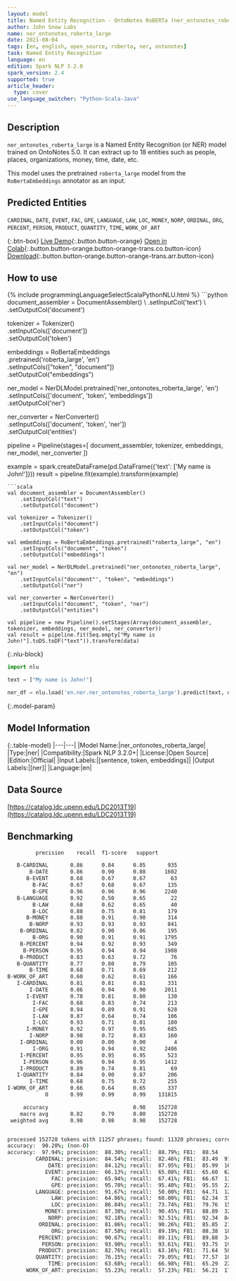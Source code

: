 ```yaml
---
layout: model
title: Named Entity Recognition - OntoNotes RoBERTa (ner_ontonotes_roberta_large) author: John Snow Labs
author: John Snow Labs
name: ner_ontonotes_roberta_large
date: 2021-08-04
tags: [en, english, open_source, roberta, ner, ontonotes]
task: Named Entity Recognition
language: en
edition: Spark NLP 3.2.0
spark_version: 2.4
supported: true
article_header:
  type: cover
use_language_switcher: "Python-Scala-Java"
---
```


## Description

`ner_ontonotes_roberta_large` is a Named Entity Recognition (or NER) model trained on OntoNotes 5.0. It can extract up to 18 entities such as people, places, organizations, money, time, date, etc.

This model uses the pretrained `roberta_large` model from the `RoBertaEmbeddings` annotator as an input.

## Predicted Entities

`CARDINAL`, `DATE`, `EVENT`, `FAC`, `GPE`, `LANGUAGE`, `LAW`, `LOC`, `MONEY`, `NORP`, `ORDINAL`, `ORG`, `PERCENT`, `PERSON`, `PRODUCT`, `QUANTITY`, `TIME`, `WORK_OF_ART`

{:.btn-box}
[Live Demo](https://demo.johnsnowlabs.com/public/NER_EN_18){:.button.button-orange}
[Open in Colab](https://colab.research.google.com/github/JohnSnowLabs/spark-nlp-workshop/blob/master/tutorials/streamlit_notebooks/NER_EN.ipynb){:.button.button-orange.button-orange-trans.co.button-icon}
[Download](https://s3.amazonaws.com/auxdata.johnsnowlabs.com/public/models/ner_ontonotes_roberta_large_en_3.2.0_2.4_1628078836777.zip){:.button.button-orange.button-orange-trans.arr.button-icon}

## How to use



<div class="tabs-box" markdown="1">
{% include programmingLanguageSelectScalaPythonNLU.html %}
```python
document_assembler = DocumentAssembler() \
    .setInputCol('text') \
    .setOutputCol('document')

tokenizer = Tokenizer() \
    .setInputCols(['document']) \
    .setOutputCol('token')

embeddings = RoBertaEmbeddings\
      .pretrained('roberta_large', 'en')\
      .setInputCols(["token", "document"])\
      .setOutputCol("embeddings")

ner_model = NerDLModel.pretrained('ner_ontonotes_roberta_large', 'en') \
    .setInputCols(['document', 'token', 'embeddings']) \
    .setOutputCol('ner')

ner_converter = NerConverter() \
    .setInputCols(['document', 'token', 'ner']) \
    .setOutputCol('entities')

pipeline = Pipeline(stages=[
    document_assembler, 
    tokenizer,
    embeddings,
    ner_model,
    ner_converter
])

example = spark.createDataFrame(pd.DataFrame({'text': ['My name is John!']}))
result = pipeline.fit(example).transform(example)
```
```scala
val document_assembler = DocumentAssembler() 
    .setInputCol("text") 
    .setOutputCol("document")

val tokenizer = Tokenizer() 
    .setInputCols("document") 
    .setOutputCol("token")

val embeddings = RoBertaEmbeddings.pretrained("roberta_large", "en")
    .setInputCols("document", "token") 
    .setOutputCol("embeddings")

val ner_model = NerDLModel.pretrained("ner_ontonotes_roberta_large", "en") 
    .setInputCols("document"', "token", "embeddings") 
    .setOutputCol("ner")

val ner_converter = NerConverter() 
    .setInputCols("document", "token", "ner") 
    .setOutputCol("entities")

val pipeline = new Pipeline().setStages(Array(document_assembler, tokenizer, embeddings, ner_model, ner_converter))
val result = pipeline.fit(Seq.empty["My name is John!"].toDS.toDF("text")).transform(data)
```

{:.nlu-block}
```python
import nlu

text = ["My name is John!"]

ner_df = nlu.load('en.ner.ner_ontonotes_roberta_large').predict(text, output_level='token')
```
</div>

{:.model-param}
## Model Information

{:.table-model}
|---|---|
|Model Name:|ner_ontonotes_roberta_large|
|Type:|ner|
|Compatibility:|Spark NLP 3.2.0+|
|License:|Open Source|
|Edition:|Official|
|Input Labels:|[sentence, token, embeddings]|
|Output Labels:|[ner]|
|Language:|en|

## Data Source

[https://catalog.ldc.upenn.edu/LDC2013T19](https://catalog.ldc.upenn.edu/LDC2013T19)

## Benchmarking

```bash
         precision    recall  f1-score   support

   B-CARDINAL       0.86      0.84      0.85       935
       B-DATE       0.86      0.90      0.88      1602
      B-EVENT       0.68      0.67      0.67        63
        B-FAC       0.67      0.68      0.67       135
        B-GPE       0.96      0.96      0.96      2240
   B-LANGUAGE       0.92      0.50      0.65        22
        B-LAW       0.68      0.62      0.65        40
        B-LOC       0.88      0.75      0.81       179
      B-MONEY       0.88      0.91      0.90       314
       B-NORP       0.93      0.93      0.93       841
    B-ORDINAL       0.82      0.90      0.86       195
        B-ORG       0.90      0.91      0.91      1795
    B-PERCENT       0.94      0.92      0.93       349
     B-PERSON       0.95      0.94      0.94      1988
    B-PRODUCT       0.83      0.63      0.72        76
   B-QUANTITY       0.77      0.80      0.79       105
       B-TIME       0.68      0.71      0.69       212
B-WORK_OF_ART       0.60      0.62      0.61       166
   I-CARDINAL       0.81      0.81      0.81       331
       I-DATE       0.86      0.94      0.90      2011
      I-EVENT       0.78      0.81      0.80       130
        I-FAC       0.68      0.83      0.74       213
        I-GPE       0.94      0.89      0.91       628
        I-LAW       0.87      0.64      0.74       106
        I-LOC       0.93      0.71      0.81       180
      I-MONEY       0.92      0.97      0.95       685
       I-NORP       0.98      0.72      0.83       160
    I-ORDINAL       0.00      0.00      0.00         4
        I-ORG       0.91      0.94      0.92      2406
    I-PERCENT       0.95      0.95      0.95       523
     I-PERSON       0.96      0.94      0.95      1412
    I-PRODUCT       0.89      0.74      0.81        69
   I-QUANTITY       0.84      0.90      0.87       206
       I-TIME       0.68      0.75      0.72       255
I-WORK_OF_ART       0.66      0.64      0.65       337
            O       0.99      0.99      0.99    131815

     accuracy                           0.98    152728
    macro avg       0.82      0.79      0.80    152728
 weighted avg       0.98      0.98      0.98    152728


processed 152728 tokens with 11257 phrases; found: 11320 phrases; correct: 9995.
accuracy:  90.20%; (non-O)
accuracy:  97.94%; precision:  88.30%; recall:  88.79%; FB1:  88.54
         CARDINAL: precision:  84.54%; recall:  82.46%; FB1:  83.49  912
             DATE: precision:  84.12%; recall:  87.95%; FB1:  85.99  1675
            EVENT: precision:  66.13%; recall:  65.08%; FB1:  65.60  62
              FAC: precision:  65.94%; recall:  67.41%; FB1:  66.67  138
              GPE: precision:  95.70%; recall:  95.40%; FB1:  95.55  2233
         LANGUAGE: precision:  91.67%; recall:  50.00%; FB1:  64.71  12
              LAW: precision:  64.86%; recall:  60.00%; FB1:  62.34  37
              LOC: precision:  86.84%; recall:  73.74%; FB1:  79.76  152
            MONEY: precision:  87.38%; recall:  90.45%; FB1:  88.89  325
             NORP: precision:  92.18%; recall:  92.51%; FB1:  92.34  844
          ORDINAL: precision:  81.86%; recall:  90.26%; FB1:  85.85  215
              ORG: precision:  87.58%; recall:  89.19%; FB1:  88.38  1828
          PERCENT: precision:  90.67%; recall:  89.11%; FB1:  89.88  343
           PERSON: precision:  93.90%; recall:  93.61%; FB1:  93.75  1982
          PRODUCT: precision:  82.76%; recall:  63.16%; FB1:  71.64  58
         QUANTITY: precision:  76.15%; recall:  79.05%; FB1:  77.57  109
             TIME: precision:  63.68%; recall:  66.98%; FB1:  65.29  223
      WORK_OF_ART: precision:  55.23%; recall:  57.23%; FB1:  56.21  172
```
